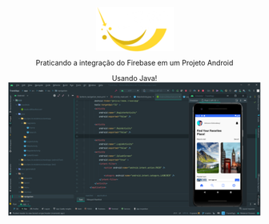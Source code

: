 

<div  align="center">
<img style="width:155px;" align="center" src="https://github.com/Kleitomberg/TravelApp/blob/master/app/src/main/res/drawable/logo.png"/>
</div>

<div  align="center">
<p>Praticando a integração do Firebase em um Projeto Android</p>
Usando Java!
  </div>

<div  align="center">
<img  align="center" src="https://github.com/Kleitomberg/TravelApp/blob/master/app/src/main/res/drawable/screenshoot.png"/>
</div>



